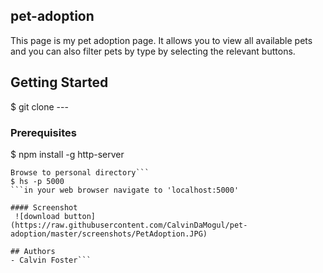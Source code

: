 ## pet-adoption
This page is my pet adoption page. It allows you to view all available pets and you can also filter pets by type by selecting the relevant buttons.

## Getting Started

$ git clone ---

### Prerequisites
$ npm install -g http-server
```## Running
Browse to personal directory```
$ hs -p 5000
```in your web browser navigate to 'localhost:5000'

#### Screenshot
 ![download button] (https://raw.githubusercontent.com/CalvinDaMogul/pet-adoption/master/screenshots/PetAdoption.JPG)

## Authors
- Calvin Foster```